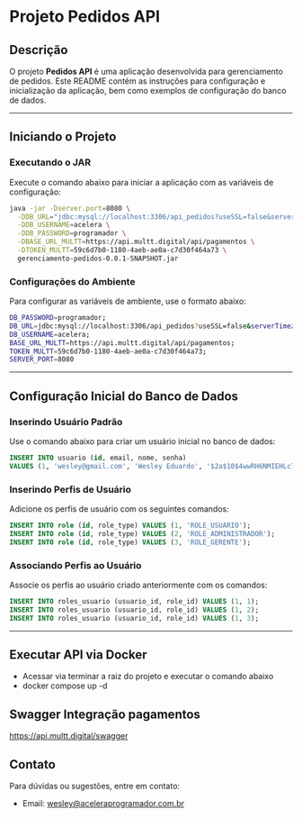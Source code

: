 # Projeto Pedidos API

## Descrição
O projeto **Pedidos API** é uma aplicação desenvolvida para gerenciamento de pedidos. Este README contém as instruções para configuração e inicialização da aplicação, bem como exemplos de configuração do banco de dados.

---

## Iniciando o Projeto

### Executando o JAR
Execute o comando abaixo para iniciar a aplicação com as variáveis de configuração:

```bash
java -jar -Dserver.port=8080 \
  -DDB_URL="jdbc:mysql://localhost:3306/api_pedidos?useSSL=false&serverTimezone=UTC" \
  -DDB_USERNAME=acelera \
  -DDB_PASSWORD=programador \
  -DBASE_URL_MULTT=https://api.multt.digital/api/pagamentos \
  -DTOKEN_MULTT=59c6d7b0-1180-4aeb-ae0a-c7d30f464a73 \
  gerenciamento-pedidos-0.0.1-SNAPSHOT.jar
```

### Configurações do Ambiente
Para configurar as variáveis de ambiente, use o formato abaixo:

```bash
DB_PASSWORD=programador;
DB_URL=jdbc:mysql://localhost:3306/api_pedidos?useSSL=false&serverTimezone=UTC;
DB_USERNAME=acelera;
BASE_URL_MULTT=https://api.multt.digital/api/pagamentos;
TOKEN_MULTT=59c6d7b0-1180-4aeb-ae0a-c7d30f464a73;
SERVER_PORT=8080
```

---

## Configuração Inicial do Banco de Dados

### Inserindo Usuário Padrão
Use o comando abaixo para criar um usuário inicial no banco de dados:

```sql
INSERT INTO usuario (id, email, nome, senha) 
VALUES (1, 'wesley@gmail.com', 'Wesley Eduardo', '$2a$10$4wwRH6NMIEHLc7D7Inf11ub1sC4/cMTwdhHEsbcCq6kIwUcE1F7dK');
```

### Inserindo Perfis de Usuário
Adicione os perfis de usuário com os seguintes comandos:

```sql
INSERT INTO role (id, role_type) VALUES (1, 'ROLE_USUARIO');
INSERT INTO role (id, role_type) VALUES (2, 'ROLE_ADMINISTRADOR');
INSERT INTO role (id, role_type) VALUES (3, 'ROLE_GERENTE');
```

### Associando Perfis ao Usuário
Associe os perfis ao usuário criado anteriormente com os comandos:

```sql
INSERT INTO roles_usuario (usuario_id, role_id) VALUES (1, 1);
INSERT INTO roles_usuario (usuario_id, role_id) VALUES (1, 2);
INSERT INTO roles_usuario (usuario_id, role_id) VALUES (1, 3);
```

---

## Executar API via Docker
- Acessar via terminar a raiz do projeto e executar o comando abaixo
- docker compose up -d

## Swagger Integração pagamentos
https://api.multt.digital/swagger

## Contato
Para dúvidas ou sugestões, entre em contato:
- Email: wesley@aceleraprogramador.com.br